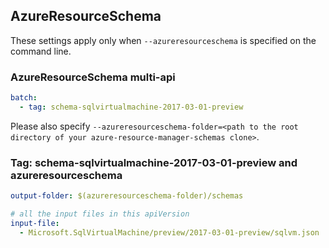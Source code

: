 ## AzureResourceSchema

These settings apply only when `--azureresourceschema` is specified on the command line.

### AzureResourceSchema multi-api

``` yaml $(azureresourceschema) && $(multiapi)
batch:
  - tag: schema-sqlvirtualmachine-2017-03-01-preview

```

Please also specify `--azureresourceschema-folder=<path to the root directory of your azure-resource-manager-schemas clone>`.

### Tag: schema-sqlvirtualmachine-2017-03-01-preview and azureresourceschema

``` yaml $(tag) == 'schema-sqlvirtualmachine-2017-03-01-preview' && $(azureresourceschema)
output-folder: $(azureresourceschema-folder)/schemas

# all the input files in this apiVersion
input-file:
  - Microsoft.SqlVirtualMachine/preview/2017-03-01-preview/sqlvm.json

```
